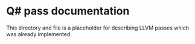 # Q# pass documentation

This directory and file is a placeholder for describing LLVM passes which was already implemented.
